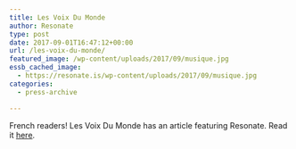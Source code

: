 ```yaml
---
title: Les Voix Du Monde
author: Resonate
type: post
date: 2017-09-01T16:47:12+00:00
url: /les-voix-du-monde/
featured_image: /wp-content/uploads/2017/09/musique.jpg
essb_cached_image:
  - https://resonate.is/wp-content/uploads/2017/09/musique.jpg
categories:
  - press-archive

---
```

French readers! Les Voix Du Monde has an article featuring Resonate. Read it [here][1].

 [1]: http://m.rfi.fr/hebdo/20170901-service-streaming-musique-ethique-remuneration-equitable-telechargement-wavlive-res